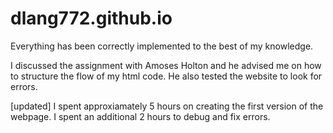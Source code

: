 # dlang772.github.io

Everything has been correctly implemented to the best of my knowledge. 

I discussed the assignment with Amoses Holton and he advised me on how to structure the flow 
of my html code. He also tested the website to look for errors.

[updated] I spent approxiamately 5 hours on creating the first version of the webpage. I spent an additional 2 hours to debug and fix errors.